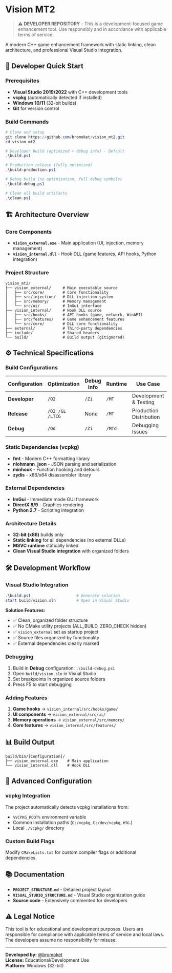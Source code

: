 # Vision MT2

> **⚠️ DEVELOPER REPOSITORY** - This is a development-focused game enhancement tool. Use responsibly and in accordance with applicable terms of service.

A modern C++ game enhancement framework with static linking, clean architecture, and professional Visual Studio integration.

## 🚀 Developer Quick Start

### Prerequisites
- **Visual Studio 2019/2022** with C++ development tools
- **vcpkg** (automatically detected if installed)
- **Windows 10/11** (32-bit builds)
- **Git** for version control

### Build Commands

```powershell
# Clone and setup
git clone https://github.com/bromoket/vision_mt2.git
cd vision_mt2

# Developer build (optimized + debug info) - Default
.\build.ps1

# Production release (fully optimized)
.\build-production.ps1

# Debug build (no optimization, full debug symbols)
.\build-debug.ps1

# Clean all build artifacts
.\clean.ps1
```

## 🏗️ Architecture Overview

### Core Components
- **`vision_external.exe`** - Main application (UI, injection, memory management)
- **`vision_internal.dll`** - Hook DLL (game features, API hooks, Python integration)

### Project Structure
```
vision_mt2/
├── vision_external/     # Main executable source
│   ├── src/core/        # Core functionality
│   ├── src/injection/   # DLL injection system
│   ├── src/memory/      # Memory management
│   └── src/ui/          # ImGui interface
├── vision_internal/     # Hook DLL source
│   ├── src/hooks/       # API hooks (game, network, WinAPI)
│   ├── src/features/    # Game enhancement features
│   └── src/core/        # DLL core functionality
├── external/            # Third-party dependencies
├── include/             # Shared headers
└── build/               # Build output (gitignored)
```

## ⚙️ Technical Specifications

### Build Configurations
| Configuration | Optimization | Debug Info | Runtime | Use Case |
|---------------|-------------|------------|---------|----------|
| **Developer** | `/O2` | `/Zi` | `/MT` | Development & Testing |
| **Release** | `/O2 /GL /LTCG` | None | `/MT` | Production Distribution |
| **Debug** | `/Od` | `/Zi` | `/MTd` | Debugging Issues |

### Static Dependencies (vcpkg)
- **fmt** - Modern C++ formatting library
- **nlohmann_json** - JSON parsing and serialization
- **minhook** - Function hooking and detours
- **zydis** - x86/x64 disassembler library

### External Dependencies
- **ImGui** - Immediate mode GUI framework
- **DirectX 8/9** - Graphics rendering
- **Python 2.7** - Scripting integration

### Architecture Details
- **32-bit (x86)** builds only
- **Static linking** for all dependencies (no external DLLs)
- **MSVC runtime** statically linked
- **Clean Visual Studio integration** with organized folders

## 🛠️ Development Workflow

### Visual Studio Integration
```powershell
.\build.ps1                    # Generate solution
start build/vision.sln         # Open in Visual Studio
```

**Solution Features:**
- ✅ Clean, organized folder structure
- ✅ No CMake utility projects (ALL_BUILD, ZERO_CHECK hidden)
- ✅ `vision_external` set as startup project
- ✅ Source files organized by functionality
- ✅ External dependencies clearly marked

### Debugging
1. Build in **Debug** configuration: `.\build-debug.ps1`
2. Open `build/vision.sln` in Visual Studio
3. Set breakpoints in organized source folders
4. Press F5 to start debugging

### Adding Features
1. **Game hooks** → `vision_internal/src/hooks/game/`
2. **UI components** → `vision_external/src/ui/`
3. **Memory operations** → `vision_external/src/memory/`
4. **Core features** → `vision_internal/src/features/`

## 📊 Build Output

```
build/bin/[Configuration]/
├── vision_external.exe    # Main application
└── vision_internal.dll    # Hook DLL
```

## 🔧 Advanced Configuration

### vcpkg Integration
The project automatically detects vcpkg installations from:
- `%VCPKG_ROOT%` environment variable
- Common installation paths (`C:/vcpkg`, `C:/dev/vcpkg`, etc.)
- Local `./vcpkg/` directory

### Custom Build Flags
Modify `CMakeLists.txt` for custom compiler flags or additional dependencies.

## 📚 Documentation

- **`PROJECT_STRUCTURE.md`** - Detailed project layout
- **`VISUAL_STUDIO_STRUCTURE.md`** - Visual Studio organization guide
- **Source code** - Extensively commented for developers

## ⚠️ Legal Notice

This tool is for educational and development purposes. Users are responsible for compliance with applicable terms of service and local laws. The developers assume no responsibility for misuse.

---

**Developed by:** [@bromoket](https://github.com/bromoket)  
**License:** Educational/Development Use  
**Platform:** Windows (32-bit)
